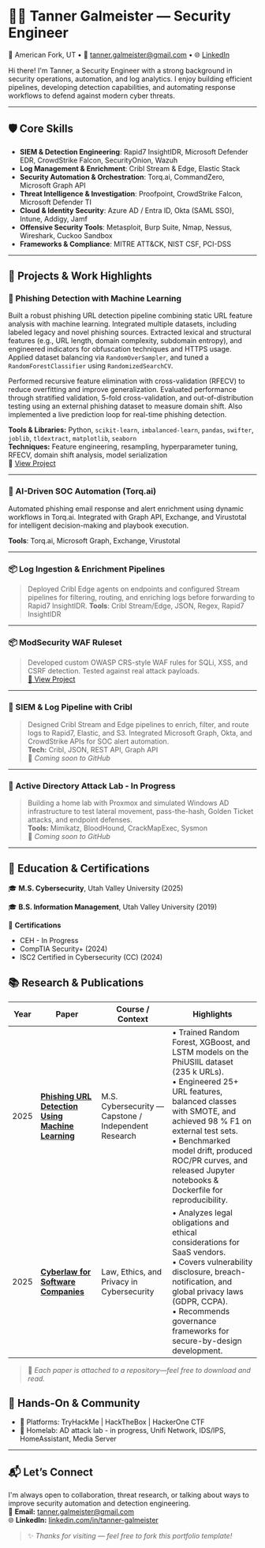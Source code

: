 # 👨‍💻 Tanner Galmeister — Security Engineer

📍 American Fork, UT • 📧 tanner.galmeister@gmail.com • 🌐 [LinkedIn](https://www.linkedin.com/in/tanner-galmeister/)

Hi there! I'm Tanner, a Security Engineer with a strong background in security operations, automation, and log analytics. I enjoy building efficient pipelines, developing detection capabilities, and automating response workflows to defend against modern cyber threats.

---

## 🛡️ Core Skills

- **SIEM & Detection Engineering**: Rapid7 InsightIDR, Microsoft Defender EDR, CrowdStrike Falcon, SecurityOnion, Wazuh  
- **Log Management & Enrichment**: Cribl Stream & Edge, Elastic Stack  
- **Security Automation & Orchestration**: Torq.ai, CommandZero, Microsoft Graph API  
- **Threat Intelligence & Investigation**: Proofpoint, CrowdStrike Falcon, Microsoft Defender TI  
- **Cloud & Identity Security**: Azure AD / Entra ID, Okta (SAML SSO), Intune, Addigy, Jamf  
- **Offensive Security Tools**: Metasploit, Burp Suite, Nmap, Nessus, Wireshark, Cuckoo Sandbox  
- **Frameworks & Compliance**: MITRE ATT&CK, NIST CSF, PCI-DSS

---

## 🚀 Projects & Work Highlights

### 🔎 Phishing Detection with Machine Learning
Built a robust phishing URL detection pipeline combining static URL feature analysis with machine learning. Integrated multiple datasets, including labeled legacy and novel phishing sources. Extracted lexical and structural features (e.g., URL length, domain complexity, subdomain entropy), and engineered indicators for obfuscation techniques and HTTPS usage. Applied dataset balancing via `RandomOverSampler`, and tuned a `RandomForestClassifier` using `RandomizedSearchCV`.

Performed recursive feature elimination with cross-validation (RFECV) to reduce overfitting and improve generalization. Evaluated performance through stratified validation, 5-fold cross-validation, and out-of-distribution testing using an external phishing dataset to measure domain shift. Also implemented a live prediction loop for real-time phishing detection.

**Tools & Libraries:** Python, `scikit-learn`, `imbalanced-learn`, `pandas`, `swifter`, `joblib`, `tldextract`, `matplotlib`, `seaborn`  
**Techniques:** Feature engineering, resampling, hyperparameter tuning, RFECV, domain shift analysis, model serialization  
🔗 [View Project](https://github.com/yourusername/phishing-detector)

---

### 🔁 AI-Driven SOC Automation (Torq.ai)
Automated phishing email response and alert enrichment using dynamic workflows in Torq.ai. Integrated with Graph API, Exchange, and Virustotal for intelligent decision-making and playbook execution.

**Tools**: Torq.ai, Microsoft Graph, Exchange, Virustotal  

---

### 📦 Log Ingestion & Enrichment Pipelines
> Deployed Cribl Edge agents on endpoints and configured Stream pipelines for filtering, routing, and enriching logs before forwarding to Rapid7 InsightIDR. 
**Tools**: Cribl Stream/Edge, JSON, Regex, Rapid7 InsightIDR

---

### 📦 ModSecurity WAF Ruleset
> Developed custom OWASP CRS-style WAF rules for SQLi, XSS, and CSRF detection. Tested against real attack payloads.  
> [🔗 View Project](https://github.com/yourusername/modsecurity-rules)

---

### 🧰 SIEM & Log Pipeline with Cribl
> Designed Cribl Stream and Edge pipelines to enrich, filter, and route logs to Rapid7, Elastic, and S3. Integrated Microsoft Graph, Okta, and CrowdStrike APIs for SOC alert automation.  
> **Tech:** Cribl, JSON, REST API, Graph API  
🔗 *Coming soon to GitHub*

---

### 🧪 Active Directory Attack Lab - In Progress
> Building a home lab with Proxmox and simulated Windows AD infrastructure to test lateral movement, pass-the-hash, Golden Ticket attacks, and endpoint defenses.  
> **Tools:** Mimikatz, BloodHound, CrackMapExec, Sysmon  
> 🔗 *Coming soon to GitHub*

---

## 🧠 Education & Certifications

🎓 **M.S. Cybersecurity**, Utah Valley University (2025)  

🎓 **B.S. Information Management**, Utah Valley University (2019)

📜 **Certifications**  
- CEH - In Progress
- CompTIA Security+ (2024)  
- ISC2 Certified in Cybersecurity (CC) (2024)

## 📚 Research & Publications

| Year | Paper | Course / Context | Highlights |
|------|-------|------------------|------------|
| 2025 | **[Phishing URL Detection Using Machine Learning]()** <br> | M.S. Cybersecurity — Capstone / Independent Research | • Trained Random Forest, XGBoost, and LSTM models on the PhiUSIIL dataset (235 k URLs).<br>• Engineered 25+ URL features, balanced classes with SMOTE, and achieved 98 % F1 on external test sets.<br>• Benchmarked model drift, produced ROC/PR curves, and released Jupyter notebooks & Dockerfile for reproducibility. |
| 2025 | **[Cyberlaw for Software Companies](https://github.com/tgalmeister/Law-Ethics-Privacy-in-Cybersecurity/tree/main)** <br> | Law, Ethics, and Privacy in Cybersecurity | • Analyzes legal obligations and ethical considerations for SaaS vendors.<br>• Covers vulnerability disclosure, breach-notification, and global privacy laws (GDPR, CCPA).<br>• Recommends governance frameworks for secure-by-design development. |

> 📌 *Each paper is attached to a repository—feel free to download and read.*


## 🧪 Hands-On & Community

- 👾 Platforms: TryHackMe | HackTheBox | HackerOne CTF
- 🧰 Homelab: AD attack lab - in progress, Unifi Network, IDS/IPS, HomeAssistant, Media Server 


---

## 📬 Let’s Connect

I'm always open to collaboration, threat research, or talking about ways to improve security automation and detection engineering.  
📧 **Email:** tanner.galmeister@gmail.com  
🌐 **LinkedIn:** [linkedin.com/in/tanner-galmeister](https://linkedin.com/in/tanner-galmeister)

> ✨ *Thanks for visiting — feel free to fork this portfolio template!*
